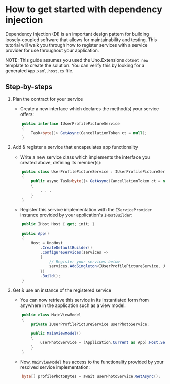 # How to get started with dependency injection

Dependency injection (DI) is an important design pattern for building loosely-coupled software that allows for maintainability and testing. This tutorial will walk you through how to register services with a service provider for use throughout your application.

NOTE: This guide assumes you used the Uno.Extensions `dotnet new` template to create the solution. You can verify this by looking for a generated `App.xaml.host.cs` file.

## Step-by-steps

1. Plan the contract for your service
    * Create a new interface which declares the method(s) your service offers:
    ```cs
        public interface IUserProfilePictureService
        {
	        Task<byte[]> GetAsync(CancellationToken ct = null);
        }
    ```

2. Add & register a service that encapsulates app functionality
    * Write a new service class which implements the interface you created above, defining its member(s):
    ```cs
        public class UserProfilePictureService : IUserProfilePictureService
        {
            public async Task<byte[]> GetAsync(CancellationToken ct = null)
            {
                . . .
            }
        }
    ```
    * Register this service implementation with the `IServiceProvider` instance provided by your application's `IHostBuilder`:
    ```cs
        public IHost Host { get; init; }

        public App()
        {
            Host = UnoHost
                .CreateDefaultBuilder()
                .ConfigureServices(services =>
				{
					// Register your services below
					services.AddSingleton<IUserProfilePictureService, UserProfilePictureService>();
				})
                .Build();
        }
    ```
3. Get & use an instance of the registered service
    * You can now retrieve this service in its instantiated form from anywhere in the application such as a view model:
    ```cs
        public class MainViewModel
        {
            private IUserProfilePictureService userPhotoService;

            public MainViewModel()
            {
                userPhotoService = (Application.Current as App).Host.Services.GetService<IUserProfilePictureService>();
            }
        }
    ```
    * Now, `MainViewModel` has access to the functionality provided by your resolved service implementation:
    ```cs
        byte[] profilePhotoBytes = await userPhotoService.GetAsync();
    ```